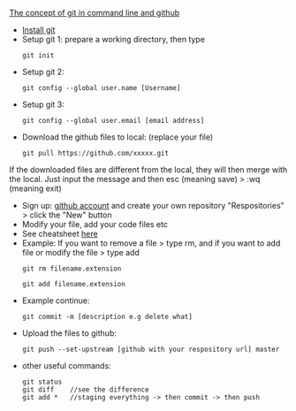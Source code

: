 [The concept of git in command line and github](http://product.hubspot.com/blog/git-and-github-tutorial-for-beginners)
- [Install git](https://git-scm.com/book/en/v2/Getting-Started-Installing-Git)
- Setup git 1: prepare a working directory, then type 
  ```
  git init
  ```
- Setup git 2: 
  ```
  git config --global user.name [Username] 
  ```
- Setup git 3: 
  ```
  git config --global user.email [email address] 
  ```
- Download the github files to local: (replace your file)
  ```
  git pull https://github.com/xxxxx.git
  ```
If the downloaded files are different from the local, they will then merge with the local. Just input the message and then esc (meaning save) > :wq (meaning exit)
- Sign up: [github account](https://github.com/) and create your own repository "Respositories" > click the "New" button
- Modify your file, add your code files etc
- See cheatsheet [here](https://services.github.com/on-demand/downloads/github-git-cheat-sheet.pdf)
- Example: If you want to remove a file > type rm, and if you want to add file or modify the file > type add
  ```
  git rm filename.extension
  ```
  ```
  git add filename.extension
  ```
- Example continue: 
  ```
  git commit -m [description e.g delete what]
  ```
- Upload the files to github:
  ```
  git push --set-upstream [github with your respository url] master
  ```
- other useful commands:
  ```
  git status
  git diff    //see the difference
  git add *   //staging everything -> then commit -> then push
  ```
